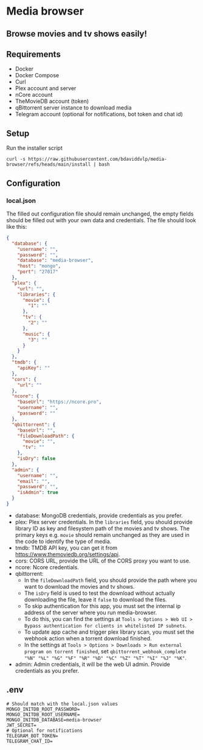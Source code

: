 # Media browser
## Browse movies and tv shows easily!


## Requirements

- Docker
- Docker Compose
- Curl
- Plex account and server
- nCore account
- TheMovieDB account (token)
- qBittorrent server instance to download media
- Telegram account (optional for notifications, bot token and chat id)

## Setup

Run the installer script
```
curl -s https://raw.githubusercontent.com/bdaviddvlp/media-browser/refs/heads/main/install | bash
```

## Configuration

### local.json
The filled out configuration file should remain unchanged, the empty fields should be filled out with your own data and credentials. The file should look like this:
```json
{
  "database": {
    "username": "",
    "password": "",
    "database": "media-browser",
    "host": "mongo",
    "port": "27017"
  },
  "plex": {
    "url": "",
    "libraries": {
      "movie": {
        "1": ""
      },
      "tv": {
        "2": ""
      },
      "music": {
        "3": ""
      }
    }
  },
  "tmdb": {
    "apiKey": ""
  },
  "cors": {
    "url": ""
  },
  "ncore": {
    "baseUrl": "https://ncore.pro",
    "username": "",
    "password": ""
  },
  "qbittorrent": {
    "baseUrl": "",
    "fileDownloadPath": {
      "movie": "",
      "tv": ""
    },
    "isDry": false
  },
  "admin": {
    "username": "",
    "email": "",
    "password": "",
    "isAdmin": true
  }
}

```
- database: MongoDB credentials, provide credentials as you prefer.
- plex: Plex server credentials. In the `libraries` field, you should provide library ID as key and filesystem path of the movies and tv shows. The primary keys e.g. `movie` should remain unchanged as they are used in the code to identify the type of media.
- tmdb: TMDB API key, you can get it from https://www.themoviedb.org/settings/api.
- cors: CORS URL, provide the URL of the CORS proxy you want to use.
- ncore: Ncore credentials.
- qbittorrent:
    - In the `fileDownloadPath` field, you should provide the path where you want to download the movies and tv shows.
    - The `isDry` field is used to test the download without actually downloading the file, leave it `false` to download the files.
    - To skip authentication for this app, you must set the internal ip address of the server where you run media-browser.
    - To do this, you can find the settings at `Tools > Options > Web UI > Bypass authentication for clients in whitelisted IP subnets`.
    - To update app cache and trigger plex library scan, you must set the webhook action when a torrent download finished.
    - In the settings at `Tools > Options > Downloads > Run external program on torrent finished`, set `qbittorrent_webhook_complete "%N" "%L" "%G" "%F" "%R" "%D" "%C" "%Z" "%T" "%I" "%J" "%K"`.
- admin: Admin credentials, it will be the web UI admin. Provide credentials as you prefer.

## .env
```
# Should match with the local.json values
MONGO_INITDB_ROOT_PASSWORD=
MONGO_INITDB_ROOT_USERNAME=
MONGO_INITDB_DATABASE=media-browser
JWT_SECRET=
# Optional for notifications
TELEGRAM_BOT_TOKEN=
TELEGRAM_CHAT_ID=
```